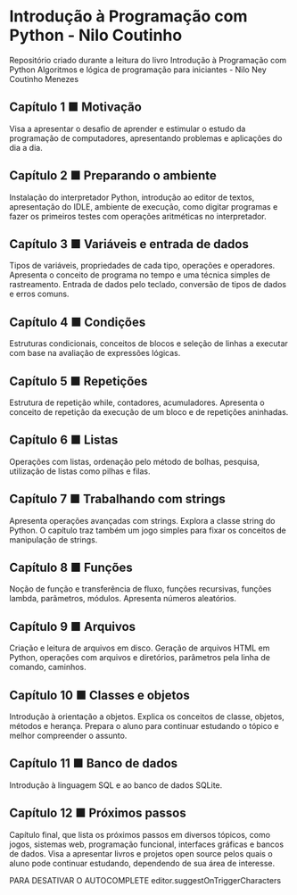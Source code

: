 # Introdução à Programação com Python - Nilo Coutinho

Repositório criado durante a leitura do livro Introdução à Programação com Python Algoritmos e lógica de programação para iniciantes - Nilo Ney Coutinho Menezes

## Capítulo 1 ■ Motivação

Visa a apresentar o desafio de aprender e estimular o estudo da programação de computadores, apresentando problemas e aplicações do dia a dia.

## Capítulo 2 ■ Preparando o ambiente

Instalação do interpretador Python, introdução ao editor de textos, apresentação do IDLE, ambiente de execução, como digitar programas e fazer os primeiros testes com operações aritméticas no interpretador.

## Capítulo 3 ■ Variáveis e entrada de dados

Tipos de variáveis, propriedades de cada tipo, operações e operadores. Apresenta o conceito de programa no tempo e uma técnica simples de rastreamento. Entrada de dados pelo teclado, conversão de tipos de dados e erros comuns.

## Capítulo 4 ■ Condições

Estruturas condicionais, conceitos de blocos e seleção de linhas a executar com base na avaliação de expressões lógicas.

## Capítulo 5 ■ Repetições

Estrutura de repetição while, contadores, acumuladores. Apresenta o conceito de repetição da execução de um bloco e de repetições aninhadas.

## Capítulo 6 ■ Listas

Operações com listas, ordenação pelo método de bolhas, pesquisa, utilização de listas como pilhas e filas.

## Capítulo 7 ■ Trabalhando com strings

Apresenta operações avançadas com strings. Explora a classe string do Python. O capítulo traz também um jogo simples para fixar os conceitos de manipulação de strings.

## Capítulo 8 ■ Funções

Noção de função e transferência de fluxo, funções recursivas, funções lambda, parâmetros, módulos. Apresenta números aleatórios.

## Capítulo 9 ■ Arquivos

Criação e leitura de arquivos em disco. Geração de arquivos HTML em Python, operações com arquivos e diretórios, parâmetros pela linha
de comando, caminhos.

## Capítulo 10 ■ Classes e objetos

Introdução à orientação a objetos. Explica os conceitos de classe, objetos, métodos e herança. Prepara o aluno para continuar estudando
o tópico e melhor compreender o assunto.

## Capítulo 11 ■ Banco de dados

Introdução à linguagem SQL e ao banco de dados SQLite.

## Capítulo 12 ■ Próximos passos

Capítulo final, que lista os próximos passos em diversos tópicos, como jogos, sistemas web, programação funcional, interfaces gráficas e
bancos de dados. Visa a apresentar livros e projetos open source pelos quais o aluno pode continuar estudando, dependendo de sua área de interesse.


PARA DESATIVAR O AUTOCOMPLETE
editor.suggestOnTriggerCharacters
